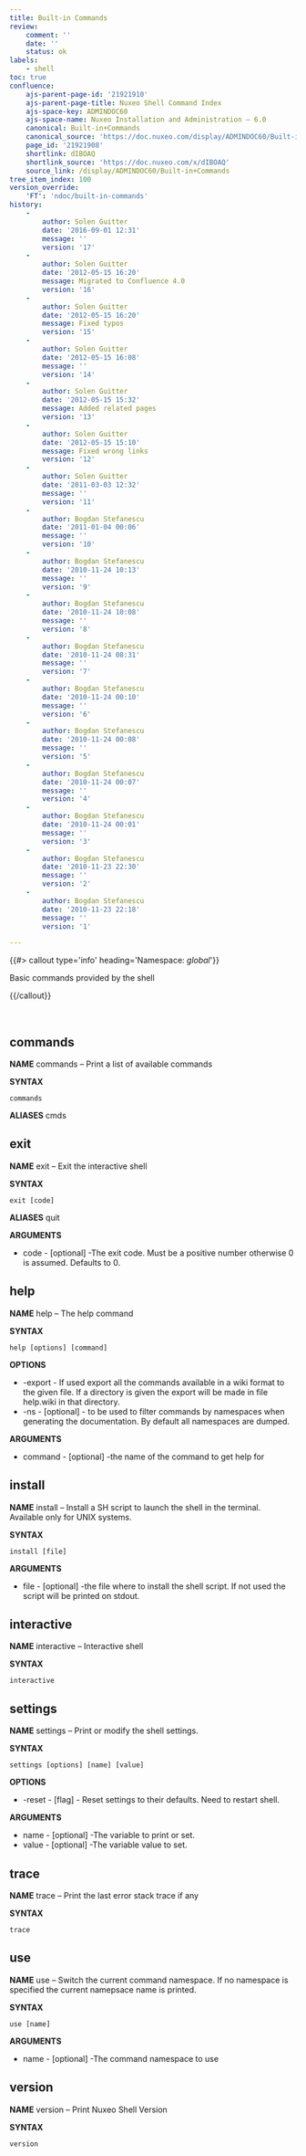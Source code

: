 ```yaml
---
title: Built-in Commands
review:
    comment: ''
    date: ''
    status: ok
labels:
    - shell
toc: true
confluence:
    ajs-parent-page-id: '21921910'
    ajs-parent-page-title: Nuxeo Shell Command Index
    ajs-space-key: ADMINDOC60
    ajs-space-name: Nuxeo Installation and Administration — 6.0
    canonical: Built-in+Commands
    canonical_source: 'https://doc.nuxeo.com/display/ADMINDOC60/Built-in+Commands'
    page_id: '21921908'
    shortlink: dIBOAQ
    shortlink_source: 'https://doc.nuxeo.com/x/dIBOAQ'
    source_link: /display/ADMINDOC60/Built-in+Commands
tree_item_index: 100
version_override:
    'FT': 'ndoc/built-in-commands'
history:
    -
        author: Solen Guitter
        date: '2016-09-01 12:31'
        message: ''
        version: '17'
    -
        author: Solen Guitter
        date: '2012-05-15 16:20'
        message: Migrated to Confluence 4.0
        version: '16'
    -
        author: Solen Guitter
        date: '2012-05-15 16:20'
        message: Fixed typos
        version: '15'
    -
        author: Solen Guitter
        date: '2012-05-15 16:08'
        message: ''
        version: '14'
    -
        author: Solen Guitter
        date: '2012-05-15 15:32'
        message: Added related pages
        version: '13'
    -
        author: Solen Guitter
        date: '2012-05-15 15:10'
        message: Fixed wrong links
        version: '12'
    -
        author: Solen Guitter
        date: '2011-03-03 12:32'
        message: ''
        version: '11'
    -
        author: Bogdan Stefanescu
        date: '2011-01-04 00:06'
        message: ''
        version: '10'
    -
        author: Bogdan Stefanescu
        date: '2010-11-24 10:13'
        message: ''
        version: '9'
    -
        author: Bogdan Stefanescu
        date: '2010-11-24 10:08'
        message: ''
        version: '8'
    -
        author: Bogdan Stefanescu
        date: '2010-11-24 08:31'
        message: ''
        version: '7'
    -
        author: Bogdan Stefanescu
        date: '2010-11-24 00:10'
        message: ''
        version: '6'
    -
        author: Bogdan Stefanescu
        date: '2010-11-24 00:08'
        message: ''
        version: '5'
    -
        author: Bogdan Stefanescu
        date: '2010-11-24 00:07'
        message: ''
        version: '4'
    -
        author: Bogdan Stefanescu
        date: '2010-11-24 00:01'
        message: ''
        version: '3'
    -
        author: Bogdan Stefanescu
        date: '2010-11-23 22:30'
        message: ''
        version: '2'
    -
        author: Bogdan Stefanescu
        date: '2010-11-23 22:18'
        message: ''
        version: '1'

---
```

{{#> callout type='info' heading='Namespace: *global*'}}

Basic commands provided by the shell

{{/callout}}

&nbsp;

## commands

**NAME**
commands &ndash; Print a list of available commands

**SYNTAX**

```
commands
```

**ALIASES**
cmds

## exit

**NAME**
exit &ndash; Exit the interactive shell

**SYNTAX**

```
exit [code]
```

**ALIASES**
quit

**ARGUMENTS**

*   code - [optional] -The exit code. Must be a positive number otherwise 0 is assumed. Defaults to 0.

## help

**NAME**
help &ndash; The help command

**SYNTAX**

```
help [options] [command]
```

**OPTIONS**

*   -export - If used export all the commands available in a wiki format to the given file. If a directory is given the export will be made in file help.wiki in that directory.
*   -ns - [optional] - to be used to filter commands by namespaces when generating the documentation. By default all namespaces are dumped.

**ARGUMENTS**

*   command - [optional] -the name of the command to get help for

## install

**NAME**
install &ndash; Install a SH script to launch the shell in the terminal. Available only for UNIX systems.

**SYNTAX**

```
install [file]
```

**ARGUMENTS**

*   file - [optional] -the file where to install the shell script. If not used the script will be printed on stdout.

## interactive

**NAME**
interactive &ndash; Interactive shell

**SYNTAX**

```
interactive
```

## settings

**NAME**
settings &ndash; Print or modify the shell settings.

**SYNTAX**

```
settings [options] [name] [value]
```

**OPTIONS**

*   -reset - [flag] - Reset settings to their defaults. Need to restart shell.

**ARGUMENTS**

*   name - [optional] -The variable to print or set.
*   value - [optional] -The variable value to set.

## trace

**NAME**
trace &ndash; Print the last error stack trace if any

**SYNTAX**

```
trace
```

## use

**NAME**
use &ndash; Switch the current command namespace. If no namespace is specified the current namepsace name is printed.

**SYNTAX**

```
use [name]
```

**ARGUMENTS**

*   name - [optional] -The command namespace to use

## version

**NAME**
version &ndash; Print Nuxeo Shell Version

**SYNTAX**

```
version
```

&nbsp;

&nbsp;
